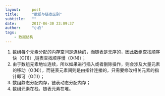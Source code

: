 ```yaml
---
layout:     post
title:      "数组与链表区别"
subtitle:   ""
date:       2017-06-30 23:09:37
author:     "小白"
tags:
    - 数据结构
---
```

1. 数组每个元素分配的内存空间是连续的，而链表是无序的，因此数组查找顺序快（O(1)）,链表查找顺序慢（O(N)）；
2. 由于数组元素地址连续，所以如果进行插入或者删除操作，则会涉及大量元素的移动（O(N)），而链表元素间则是由指针连接的，只需要修改相关元素的指针即可（O(1)）；
3. 数组静态分配内存，链表动态分配内存；
4. 数组元素在栈，链表元素在堆。